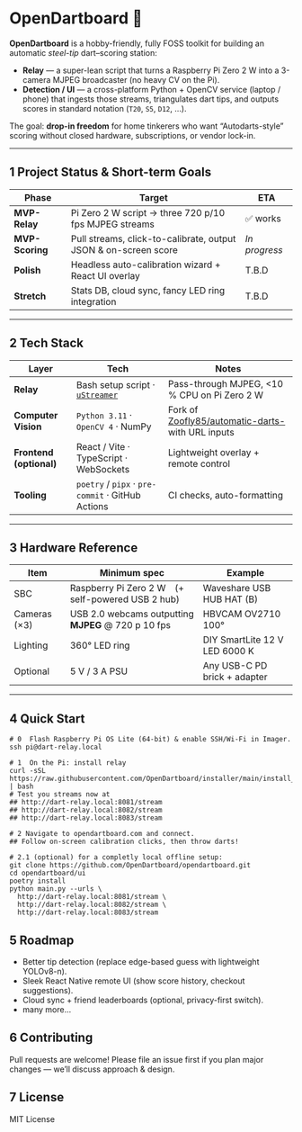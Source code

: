 # OpenDartboard 🎯

**OpenDartboard** is a hobby-friendly, fully FOSS toolkit for building an automatic *steel-tip* dart–scoring station:

* **Relay** — a super-lean script that turns a Raspberry Pi Zero 2 W into a 3-camera MJPEG broadcaster (no heavy CV on the Pi).
* **Detection / UI** — a cross-platform Python + OpenCV service (laptop / phone)  that ingests those streams, triangulates dart tips, and outputs scores in standard notation (`T20`, `S5`, `D12`, …).

The goal: **drop-in freedom** for home tinkerers who want “Autodarts-style” scoring without closed hardware, subscriptions, or vendor lock-in.

---

## 1  Project Status & Short-term Goals

| Phase | Target | ETA |
|-------|--------|-----|
| **MVP-Relay** | Pi Zero 2 W script → three 720 p/10 fps MJPEG streams | ✅ works |
| **MVP-Scoring** | Pull streams, click-to-calibrate, output JSON & on-screen score | _In progress_ |
| **Polish** | Headless auto-calibration wizard + React UI overlay | T.B.D |
| **Stretch** | Stats DB, cloud sync, fancy LED ring integration | T.B.D |

---

## 2  Tech Stack

| Layer | Tech | Notes |
|-------|------|-------|
| **Relay** | Bash setup script · [`uStreamer`](https://github.com/pikvm/ustreamer) | Pass-through MJPEG, <10 % CPU on Pi Zero 2 W |
| **Computer Vision** | `Python 3.11` · `OpenCV 4` · NumPy | Fork of [Zoofly85/automatic-darts-](https://github.com/Zoofly85/automatic-darts-) with URL inputs |
| **Frontend (optional)** | React / Vite · TypeScript · WebSockets | Lightweight overlay + remote control |
| **Tooling** | `poetry` / `pipx` · `pre-commit` · GitHub Actions | CI checks, auto-formatting |

---

## 3  Hardware Reference

| Item | Minimum spec | Example |
|------|--------------|---------|
| SBC | Raspberry Pi Zero 2 W (+ self-powered USB 2 hub) | Waveshare USB HUB HAT (B) |
| Cameras (×3) | USB 2.0 webcams outputting **MJPEG** @ 720 p 10 fps | HBVCAM OV2710 100° |
| Lighting | 360° LED ring | DIY SmartLite 12 V LED 6000 K |
| Optional | 5 V / 3 A PSU | Any USB-C PD brick + adapter |

---

## 4  Quick Start

```shell
# 0  Flash Raspberry Pi OS Lite (64-bit) & enable SSH/Wi-Fi in Imager.
ssh pi@dart-relay.local

# 1  On the Pi: install relay
curl -sSL https://raw.githubusercontent.com/OpenDartboard/installer/main/install_dart_streamer.sh | bash
# Test you streams now at 
## http://dart-relay.local:8081/stream 
## http://dart-relay.local:8082/stream
## http://dart-relay.local:8083/stream

# 2 Navigate to opendartboard.com and connect.
## Follow on-screen calibration clicks, then throw darts!

# 2.1 (optional) for a completly local offline setup:
git clone https://github.com/OpenDartboard/opendartboard.git
cd opendartboard/ui
poetry install
python main.py --urls \
  http://dart-relay.local:8081/stream \
  http://dart-relay.local:8082/stream \
  http://dart-relay.local:8083/stream
```

## 5 Roadmap

- Better tip detection (replace edge-based guess with lightweight YOLOv8-n).
- Sleek React Native remote UI (show score history, checkout suggestions).
- Cloud sync + friend leaderboards (optional, privacy-first switch).
- many more...


## 6 Contributing
Pull requests are welcome!
Please file an issue first if you plan major changes — we’ll discuss approach & design.

##  7 License
MIT License
